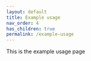 ```yaml
---
layout: default
title: Example usage
nav_order: 4
has_children: true
permalink: /example-usage
---
```


This is the example usage page
